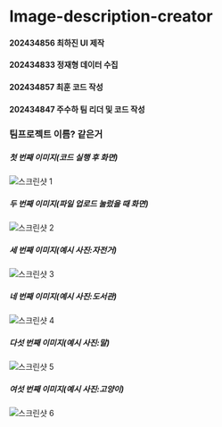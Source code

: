 # Image-description-creator
#### 202434856 최하진 UI 제작
#### 202434833 정재형 데이터 수집
#### 202434857 최훈  코드 작성 
#### 202434847 주수하 팀 리더 및 코드 작성
### 팀프로젝트 이름? 같은거
##### 첫 번째 이미지(코드 실행 후 화면)
![스크린샷 1](https://github.com/code1-tester/Image-description-creator/blob/main/%EC%8A%A4%ED%81%AC%EB%A6%B0%EC%83%B7%202024-12-11%20213052.png)
##### 두 번째 이미지(파일 업로드 눌렀을 때 화면)
![스크린샷 2](https://github.com/code1-tester/Image-description-creator/blob/main/%EC%8A%A4%ED%81%AC%EB%A6%B0%EC%83%B7%202024-12-11%20213105.png)
##### 세 번째 이미지(예시 사진:자전거)
![스크린샷 3](https://github.com/code1-tester/Image-description-creator/blob/main/%EC%8A%A4%ED%81%AC%EB%A6%B0%EC%83%B7%202024-12-11%20213121.png)
##### 네 번째 이미지(예시 사진:도서관)
![스크린샷 4](https://github.com/code1-tester/Image-description-creator/blob/main/%EC%8A%A4%ED%81%AC%EB%A6%B0%EC%83%B7%202024-12-11%20213137.png)
##### 다섯 번째 이미지(예시 사진:말)
![스크린샷 5](https://github.com/code1-tester/Image-description-creator/blob/main/%EC%8A%A4%ED%81%AC%EB%A6%B0%EC%83%B7%202024-12-11%20213152.png
)
##### 여섯 번째 이미지(예시 사진:고양이)
![스크린샷 6](https://github.com/code1-tester/Image-description-creator/blob/main/%EC%8A%A4%ED%81%AC%EB%A6%B0%EC%83%B7%202024-12-11%20213204.png
)



